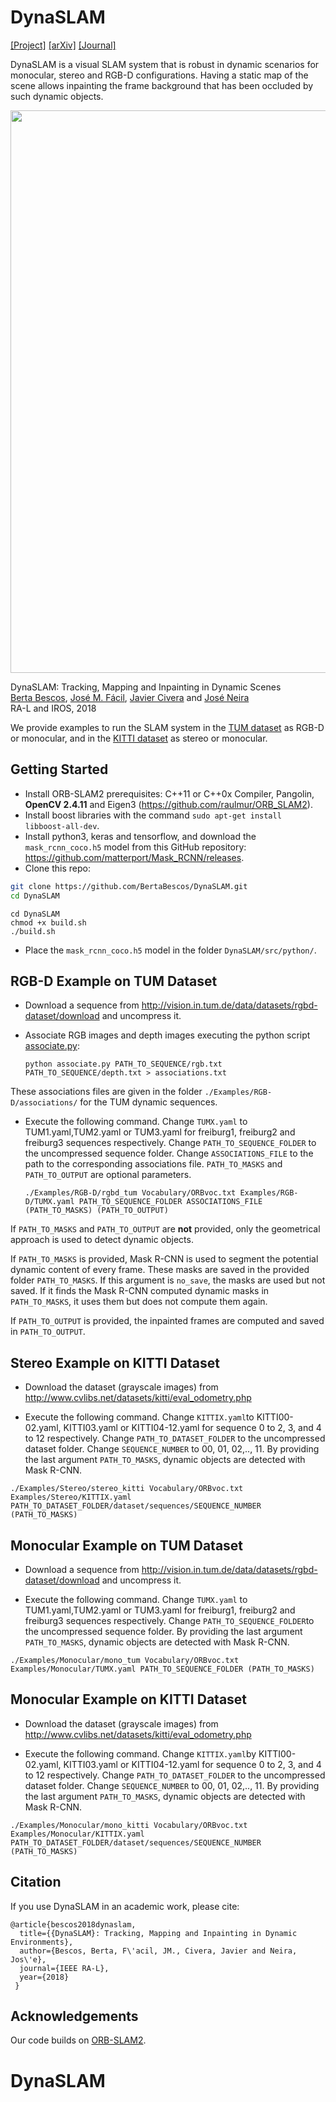 # DynaSLAM

[[Project]](https://bertabescos.github.io/DynaSLAM/)   [[arXiv]](https://arxiv.org/pdf/1806.05620.pdf)   [[Journal]](https://ieeexplore.ieee.org/document/8421015)

DynaSLAM is a visual SLAM system that is robust in dynamic scenarios for monocular, stereo and RGB-D configurations. Having a static map of the scene allows inpainting the frame background that has been occluded by such dynamic objects.

<img src="imgs/teaser.png" width="900px"/>

DynaSLAM: Tracking, Mapping and Inpainting in Dynamic Scenes   
[Berta Bescos](http://bertabescos.github.io), [José M. Fácil](http://webdiis.unizar.es/~jmfacil/), [Javier Civera](http://webdiis.unizar.es/~jcivera/) and [José Neira](http://webdiis.unizar.es/~jneira/)   
RA-L and IROS, 2018

We provide examples to run the SLAM system in the [TUM dataset](http://projects.asl.ethz.ch/datasets/doku.php?id=kmavvisualinertialdatasets) as RGB-D or monocular, and in the [KITTI dataset](http://www.cvlibs.net/datasets/kitti/eval_odometry.php) as stereo or monocular.

## Getting Started
- Install ORB-SLAM2 prerequisites: C++11 or C++0x Compiler, Pangolin, **OpenCV 2.4.11** and Eigen3  (https://github.com/raulmur/ORB_SLAM2).
- Install boost libraries with the command `sudo apt-get install libboost-all-dev`.
- Install python3, keras and tensorflow, and download the `mask_rcnn_coco.h5` model from this GitHub repository: https://github.com/matterport/Mask_RCNN/releases. 
- Clone this repo:
```bash
git clone https://github.com/BertaBescos/DynaSLAM.git
cd DynaSLAM
```
```
cd DynaSLAM
chmod +x build.sh
./build.sh
```
- Place the `mask_rcnn_coco.h5` model in the folder `DynaSLAM/src/python/`.

## RGB-D Example on TUM Dataset
- Download a sequence from http://vision.in.tum.de/data/datasets/rgbd-dataset/download and uncompress it.

- Associate RGB images and depth images executing the python script [associate.py](http://vision.in.tum.de/data/datasets/rgbd-dataset/tools):

  ```
  python associate.py PATH_TO_SEQUENCE/rgb.txt PATH_TO_SEQUENCE/depth.txt > associations.txt
  ```
These associations files are given in the folder `./Examples/RGB-D/associations/` for the TUM dynamic sequences.

- Execute the following command. Change `TUMX.yaml` to TUM1.yaml,TUM2.yaml or TUM3.yaml for freiburg1, freiburg2 and freiburg3 sequences respectively. Change `PATH_TO_SEQUENCE_FOLDER` to the uncompressed sequence folder. Change `ASSOCIATIONS_FILE` to the path to the corresponding associations file. `PATH_TO_MASKS` and `PATH_TO_OUTPUT` are optional parameters.

  ```
  ./Examples/RGB-D/rgbd_tum Vocabulary/ORBvoc.txt Examples/RGB-D/TUMX.yaml PATH_TO_SEQUENCE_FOLDER ASSOCIATIONS_FILE (PATH_TO_MASKS) (PATH_TO_OUTPUT)
  ```
  
If `PATH_TO_MASKS` and `PATH_TO_OUTPUT` are **not** provided, only the geometrical approach is used to detect dynamic objects. 

If `PATH_TO_MASKS` is provided, Mask R-CNN is used to segment the potential dynamic content of every frame. These masks are saved in the provided folder `PATH_TO_MASKS`. If this argument is `no_save`, the masks are used but not saved. If it finds the Mask R-CNN computed dynamic masks in `PATH_TO_MASKS`, it uses them but does not compute them again.

If `PATH_TO_OUTPUT` is provided, the inpainted frames are computed and saved in `PATH_TO_OUTPUT`.

## Stereo Example on KITTI Dataset
- Download the dataset (grayscale images) from http://www.cvlibs.net/datasets/kitti/eval_odometry.php 

- Execute the following command. Change `KITTIX.yaml`to KITTI00-02.yaml, KITTI03.yaml or KITTI04-12.yaml for sequence 0 to 2, 3, and 4 to 12 respectively. Change `PATH_TO_DATASET_FOLDER` to the uncompressed dataset folder. Change `SEQUENCE_NUMBER` to 00, 01, 02,.., 11. By providing the last argument `PATH_TO_MASKS`, dynamic objects are detected with Mask R-CNN.
```
./Examples/Stereo/stereo_kitti Vocabulary/ORBvoc.txt Examples/Stereo/KITTIX.yaml PATH_TO_DATASET_FOLDER/dataset/sequences/SEQUENCE_NUMBER (PATH_TO_MASKS)
```

## Monocular Example on TUM Dataset
- Download a sequence from http://vision.in.tum.de/data/datasets/rgbd-dataset/download and uncompress it.

- Execute the following command. Change `TUMX.yaml` to TUM1.yaml,TUM2.yaml or TUM3.yaml for freiburg1, freiburg2 and freiburg3 sequences respectively. Change `PATH_TO_SEQUENCE_FOLDER`to the uncompressed sequence folder. By providing the last argument `PATH_TO_MASKS`, dynamic objects are detected with Mask R-CNN.
```
./Examples/Monocular/mono_tum Vocabulary/ORBvoc.txt Examples/Monocular/TUMX.yaml PATH_TO_SEQUENCE_FOLDER (PATH_TO_MASKS)
```

## Monocular Example on KITTI Dataset
- Download the dataset (grayscale images) from http://www.cvlibs.net/datasets/kitti/eval_odometry.php 

- Execute the following command. Change `KITTIX.yaml`by KITTI00-02.yaml, KITTI03.yaml or KITTI04-12.yaml for sequence 0 to 2, 3, and 4 to 12 respectively. Change `PATH_TO_DATASET_FOLDER` to the uncompressed dataset folder. Change `SEQUENCE_NUMBER` to 00, 01, 02,.., 11. By providing the last argument `PATH_TO_MASKS`, dynamic objects are detected with Mask R-CNN.
```
./Examples/Monocular/mono_kitti Vocabulary/ORBvoc.txt Examples/Monocular/KITTIX.yaml PATH_TO_DATASET_FOLDER/dataset/sequences/SEQUENCE_NUMBER (PATH_TO_MASKS)
```


## Citation

If you use DynaSLAM in an academic work, please cite:

    @article{bescos2018dynaslam,
      title={{DynaSLAM}: Tracking, Mapping and Inpainting in Dynamic Environments},
      author={Bescos, Berta, F\'acil, JM., Civera, Javier and Neira, Jos\'e},
      journal={IEEE RA-L},
      year={2018}
     }

## Acknowledgements
Our code builds on [ORB-SLAM2](https://github.com/raulmur/ORB_SLAM2).

# DynaSLAM
